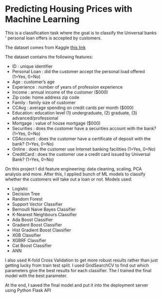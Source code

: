 # Predicting Housing Prices with Machine Learning 

This is  a classification task where the goal is to classify the Universal banks ' personal loan offers is accepted by customers.

The dataset comes from Kaggle [this link](https://www.kaggle.com/datasets/sriharipramod/bank-loan-classification/data)

The dataset contains the following features:
- ID : unique identifier
- Personal Loan : did the customer accept the personal load offered (1=Yes, 0=No)
- Age : customer’s age
- Experience : number of years of profession experience
- Income : annual income of the customer ($000)
- Zip code: home address zip code
- Family : family size of customer
- CCAvg : average spending on credit cards per month ($000)
- Education: education level (1) undergraduate, (2) graduate, (3) advanced/professional
- Mortgage : value of house mortgage ($000)
- Securities : does the customer have a securities account with the bank? (1=Yes, 0=No)
- CDAccount : does the customer have a certificate of deposit with the bank? (1=Yes, 0=No)
- Online : does the customer use Internet banking facilities (1=Yes, 0=No)
- CreditCard : does the customer use a credit card issued by Universal Bank? (1=Yes, 0=No)

On this project I did feature engineering: data cleaning, scaling, PCA analysis  and more.
After this, I applied bunch of ML models to classify  whether the customers will take out a loan or not. Models used:
- Logistic
- Decision Tree
- Random Forest
- Support Vector Classifier
- Bernoulli Naive Bayes Classifier
- K-Nearest Neighbours Classifier
- Ada Boost Classifier
- Gradient Boost Classifier
- Hist Gradient Boost Classifier
- XGB Classifier
- XGBRF Classifier
- Cat Boost Classifier
- ANN

I also used K-fold Cross Validation to get more robust results rather than just getting lucky from train test split.
I used GridSearchCV to find out which parameters give the best results for each classifier. The I trained the final model with the 
best parameter.

At the end, I saved the final model and put it into the deployment server using Python Flask API
